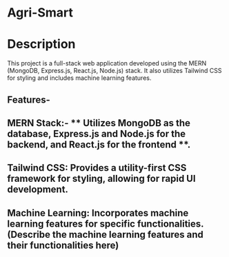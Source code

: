 # Agri-Smart
# Description
This project is a full-stack web application developed using the MERN (MongoDB, Express.js, React.js, Node.js) stack. It also utilizes Tailwind CSS for styling and includes machine learning features.

## Features-
## MERN Stack:- ** Utilizes MongoDB as the database, Express.js and Node.js for the backend, and React.js for the frontend **.
## Tailwind CSS: Provides a utility-first CSS framework for styling, allowing for rapid UI development.
## Machine Learning: Incorporates machine learning features for specific functionalities. (Describe the machine learning features and their functionalities here)
